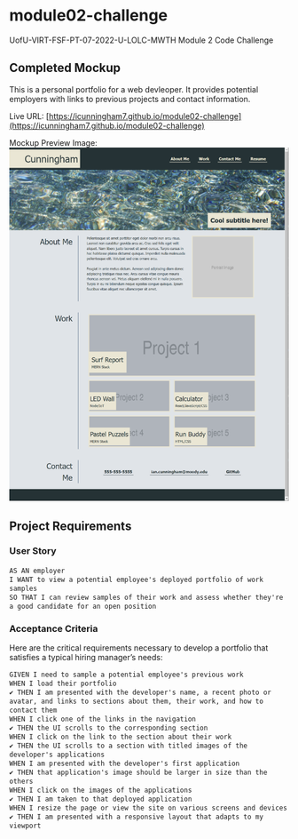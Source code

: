 # module02-challenge
UofU-VIRT-FSF-PT-07-2022-U-LOLC-MWTH Module 2 Code Challenge

## Completed Mockup
This is a personal portfolio for a web devleoper. It provides potential employers with links to previous projects and contact information.

Live URL: [https://icunningham7.github.io/module02-challenge](https://icunningham7.github.io/module02-challenge)

Mockup Preview Image:
![Portfolio Mockup Webpage](./assets/images/module02-challenge-mockup.png)

## Project Requirements

### User Story

```
AS AN employer
I WANT to view a potential employee's deployed portfolio of work samples
SO THAT I can review samples of their work and assess whether they're a good candidate for an open position
```


### Acceptance Criteria

Here are the critical requirements necessary to develop a portfolio that satisfies a typical hiring manager’s needs:

```
GIVEN I need to sample a potential employee's previous work
WHEN I load their portfolio
✔️ THEN I am presented with the developer's name, a recent photo or avatar, and links to sections about them, their work, and how to contact them
WHEN I click one of the links in the navigation
✔️ THEN the UI scrolls to the corresponding section
WHEN I click on the link to the section about their work
✔️ THEN the UI scrolls to a section with titled images of the developer's applications
WHEN I am presented with the developer's first application
✔️ THEN that application's image should be larger in size than the others
WHEN I click on the images of the applications
✔️ THEN I am taken to that deployed application
WHEN I resize the page or view the site on various screens and devices
✔️ THEN I am presented with a responsive layout that adapts to my viewport
```



